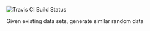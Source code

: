 
![Travis CI Build Status](https://travis-ci.org/rflynn/synthdata.png)

Given existing data sets, generate similar random data

